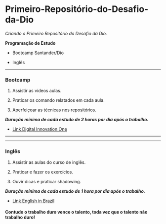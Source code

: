 # Primeiro-Repositório-do-Desafio-da-Dio
_Criando o Primeiro Repositório do Desafio da Dio._


**Programação de Estudo**

- Bootcamp Santander/Dio

- Inglês 

---

### Bootcamp
1. Assistir as vídeos aulas.

2. Praticar os comando relatados em cada aula.

3. Aperfeiçoar as técnicas nos repositórios.

_**Duração mínima de cada estudo de 2 horas por dia após o trabalho.**_

- [Link Digital Innovation One](https://web.dio.me/home)

---

---

### Inglês	

1. Assistir as aulas do curso de inglês.

2. Praticar e fazer os exercícios. 

3. Ouvir dicas e praticar shadowing.

_**Duração mínima de cada estudo de 1 hora por dia após o trabalho.**_

- [Link English in Brazil](https://curso.englishinbrazil.com.br/)

#### Contudo o trabalho duro vence o talento, toda vez que o talento não trabalho duro! 

